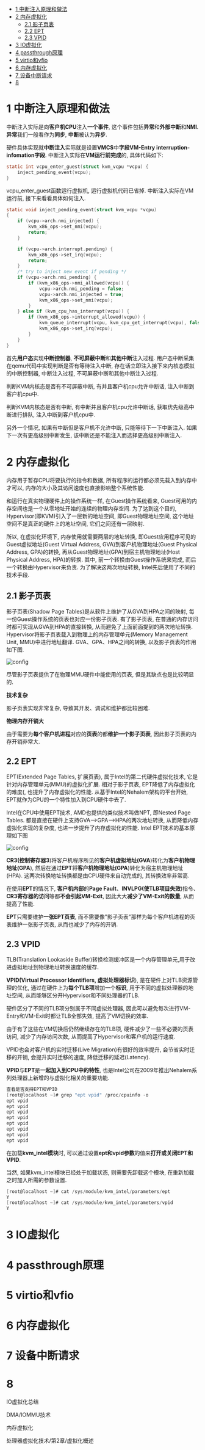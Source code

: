 
<!-- @import "[TOC]" {cmd="toc" depthFrom=1 depthTo=6 orderedList=false} -->

<!-- code_chunk_output -->

* [1 中断注入原理和做法](#1-中断注入原理和做法)
* [2 内存虚拟化](#2-内存虚拟化)
	* [2.1 影子页表](#21-影子页表)
	* [2.2 EPT](#22-ept)
	* [2.3 VPID](#23-vpid)
* [3 IO虚拟化](#3-io虚拟化)
* [4 passthrough原理](#4-passthrough原理)
* [5 virtio和vfio](#5-virtio和vfio)
* [6 内存虚拟化](#6-内存虚拟化)
* [7 设备中断请求](#7-设备中断请求)
* [8](#8)

<!-- /code_chunk_output -->

# 1 中断注入原理和做法

中断注入实际是向**客户机CPU**注入**一个事件**, 这个事件包括**异常**和**外部中断**和**NMI**. **异常**我们一般看作为**同步**, **中断**被认为**异步**. 

硬件具体实现就**中断注入**实际就是设置**VMCS**中**字段VM-Entry interruption\-infomation字段**. 中断注入实际在**VM运行前完成**的, 具体代码如下: 

```c
static int vcpu_enter_guest(struct kvm_vcpu *vcpu) {
    inject_pending_event(vcpu);
}
```

vcpu\_enter\_guest函数运行虚拟机, 运行虚拟机代码已省掉. 中断注入实际在VM运行前, 接下来看看具体如何注入. 

```c
static void inject_pending_event(struct kvm_vcpu *vcpu)
{
    if (vcpu->arch.nmi_injected) {
        kvm_x86_ops->set_nmi(vcpu);
        return;
    }

    if (vcpu->arch.interrupt.pending) {
        kvm_x86_ops->set_irq(vcpu);
        return;
    }
    /* try to inject new event if pending */
    if (vcpu->arch.nmi_pending) {
        if (kvm_x86_ops->nmi_allowed(vcpu)) {
            vcpu->arch.nmi_pending = false;
            vcpu->arch.nmi_injected = true;
            kvm_x86_ops->set_nmi(vcpu);
        }
    } else if (kvm_cpu_has_interrupt(vcpu)) {
        if (kvm_x86_ops->interrupt_allowed(vcpu)) {
            kvm_queue_interrupt(vcpu, kvm_cpu_get_interrupt(vcpu), false);
            kvm_x86_ops->set_irq(vcpu);
        }
    }
}
```

首先**用户态**实现**中断控制器**, **不可屏蔽中断**和**其他中断**注入过程. 用户态中断采集在qemu代码中实现判断是否有等待注入中断, 存在话立即注入接下来内核态模拟的中断控制器, 中断注入过程, 不可屏蔽中断和其他中断注入过程. 

判断KVM内核态是否有不可屏蔽中断, 有并且客户机cpu允许中断话, 注入中断到客户机cpu中. 

判断KVM内核态是否有中断, 有中断并且客户机cpu允许中断话, 获取优先级高中断进行排队, 注入中断到客户机cpu中. 

另外一个情况, 如果有中断但是客户机不允许中断, 只能等待下一下中断注入. 如果下一次有更高级别中断发生, 该中断还是不能注入而选择更高级别中断注入. 




# 2 内存虚拟化

内存用于暂存CPU将要执行的指令和数据, 所有程序的运行都必须先载入到内存中才可以, 内存的大小及其访问速度也直接影响整个系统性能. 

和运行在真实物理硬件上的操作系统一样, 在Guest操作系统看来, Guest可用的内存空间也是一个从零地址开始的连续的物理内存空间. 为了达到这个目的, Hypervisor(即KVM)引入了一层新的地址空间, 即Guest物理地址空间, 这个地址空间不是真正的硬件上的地址空间, 它们之间还有一层映射. 

所以, 在虚拟化环境下, 内存使用就需要两层的地址转换, 即Guest应用程序可见的Guest虚拟地址(Guest Virtual Address, GVA)到客户机物理地址(Guest Physical Address, GPA)的转换, 再从Guest物理地址(GPA)到宿主机物理地址(Host Physical Address, HPA)的转换. 其中, 前一个转换由Guest操作系统来完成, 而后一个转换由Hypervisor来负责. 为了解决这两次地址转换, Intel先后使用了不同的技术手段. 

## 2.1 影子页表

影子页表(Shadow Page Tables)是从软件上维护了从GVA到HPA之间的映射, 每一份Guest操作系统的页表也对应一份影子页表. 有了影子页表, 在普通的内存访问时都可实现从GVA到HPA的直接转换, 从而避免了上面前面提到的两次地址转换. Hypervisor将影子页表载入到物理上的内存管理单元(Memory Management Unit, MMU)中进行地址翻译. GVA、GPA、HPA之间的转换, 以及影子页表的作用如下图. 

![config](./images/5.png)

尽管影子页表提供了在物理MMU硬件中能使用的页表, 但是其缺点也是比较明显的. 

**技术复杂**

影子页表实现非常复杂, 导致其开发、调试和维护都比较困难. 

**物理内存开销大**

由于需要为**每个客户机进程**对应的**页表**的都**维护一个影子页表**, 因此影子页表的内存开销非常大. 

## 2.2 EPT

EPT(Extended Page Tables, 扩展页表), 属于Intel的第二代硬件虚拟化技术, 它是针对内存管理单元(MMU)的虚拟化扩展. 相对于影子页表, EPT降低了内存虚拟化的难度(, 也提升了内存虚拟化的性能. 从基于Intel的Nehalem架构的平台开始, EPT就作为CPU的一个特性加入到CPU硬件中去了. 

Intel在CPU中使用EPT技术, AMD也提供的类似技术叫做NPT, 即Nested Page Tables. 都是直接在硬件上支持GVA-->GPA-->HPA的两次地址转换, 从而降低内存虚拟化实现的复杂度, 也进一步提升了内存虚拟化的性能. Intel EPT技术的基本原理如下图

![config](./images/6.png)

**CR3(控制寄存器3**)将客户机程序所见的**客户机虚拟地址(GVA**)转化为**客户机物理地址(GPA**), 然后在通过**EPT**将**客户机物理地址(GPA**)转化为宿主机物理地址(HPA). 这两次转换地址转换都是由CPU硬件来自动完成的, 其转换效率非常高. 

在使用**EPT**的情况下, **客户机内部**的**Page Fault**、**INVLPG(使TLB项目失效**)指令、**CR3寄存器的访问**等都**不会引起VM\-Exit**, 因此大大**减少了VM\-Exit的数量**, 从而提高了性能. 

**EPT**只需要维护**一张EPT页表**, 而不需要像"影子页表"那样为每个客户机进程的页表维护一张影子页表, 从而也减少了内存的开销. 

## 2.3 VPID

TLB(Translation Lookaside Buffer)转换检测缓冲区是一个内存管理单元,用于改进虚拟地址到物理地址转换速度的缓存. 

**VPID(Virtual Processor Identifiers, 虚拟处理器标识**), 是在硬件上对TLB资源管理的优化, 通过在硬件上为**每个TLB项**增加一个**标识**, 用于不同的虚拟处理器的地址空间, 从而能够区分开Hypervisor和不同处理器的TLB. 

硬件区分了不同的TLB项分别属于不同虚拟处理器, 因此可以避免每次进行VM-Entry和VM-Exit时都让TLB全部失效, 提高了VM切换的效率. 

由于有了这些在VM切换后仍然继续存在的TLB项, 硬件减少了一些不必要的页表访问, 减少了内存访问次数, 从而提高了Hypervisor和客户机的运行速度. 

VPID也会对客户机的实时迁移(Live Migration)有很好的效率提升, 会节省实时迁移的开销, 会提升实时迁移的速度, 降低迁移的延迟(Latency). 

**VPID**与**EPT**是**一起加入到CPU中的特性**, 也是Intel公司在2009年推出Nehalem系列处理器上新增的与虚拟化相关的重要功能. 

```c
查看是否支持EPT和VPID
[root@localhost ~]# grep "ept vpid" /proc/cpuinfo -o
ept vpid
ept vpid
ept vpid
ept vpid
ept vpid
ept vpid
ept vpid
ept vpid
```

在加载**kvm\_intel模块**时, 可以通过设置**ept和vpid参数**的值来**打开或关闭EPT和VPID**. 

当然, 如果kvm\_intel模块已经处于加载状态, 则需要先卸载这个模块, 在重新加载之时加入所需的参数设置. 

```c
[root@localhost ~]# cat /sys/module/kvm_intel/parameters/ept
Y
[root@localhost ~]# cat /sys/module/kvm_intel/parameters/vpid
Y
```

# 3 IO虚拟化



# 4 passthrough原理

# 5 virtio和vfio

# 6 内存虚拟化

# 7 设备中断请求

# 8 

IO虚拟化总结

DMA/IOMMU技术

内存虚拟化

处理器虚拟化技术/第2章/虚拟化概述